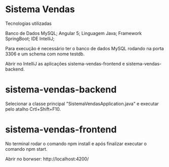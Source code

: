 # Sistema Vendas

Tecnologias utilizadas

Banco de Dados MySQL;
Angular 5;
Linguagem Java;
Framework SpringBoot;
IDE IntelliJ;

Para execução é necessário ter o banco de dados MySQL rodando na porta 3306 e um schema com nome testdb.

Abrir no IntelliJ as aplicações sistema-vendas-frontend e sistema-vendas-backend.

# sistema-vendas-backend

Selecionar a classe principal "SistemaVendasApplication.java" e executar pelo atalho Crtl+Shift+F10.

# sistema-vendas-frontend

No terminal rodar o comando npm install e após finalizar executar o comando npm start.

Abrir no borwser:
http://localhost:4200/


